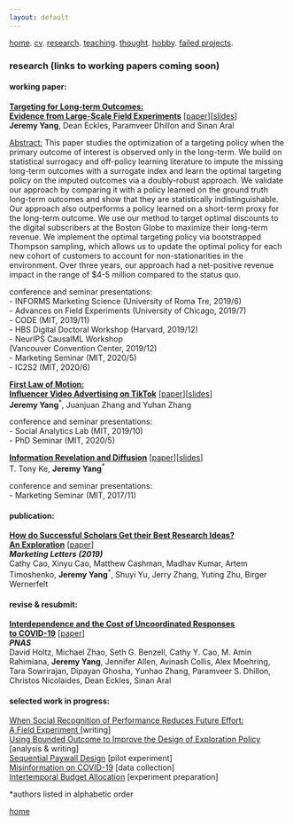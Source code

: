 ```yaml
---
layout: default
---
```


[home](./). [cv](./cv.html). [research](./research.md). [teaching](./teaching.md). [thought](./thought.md). [hobby](./hobby.md). [failed projects](./failed.md).

### research (links to working papers coming soon) 

#### working paper:

<ins>**Targeting for Long-term Outcomes: <br/>Evidence from Large-Scale Field Experiments**</ins> [<a href="">paper</a>][<a href=" ">slides</a>]<br/>
**Jeremy Yang**, Dean Eckles, Paramveer Dhillon and Sinan Aral

<ins>Abstract:</ins> This paper studies the optimization of a targeting policy when the primary outcome of interest is observed only in the long-term. We build on statistical surrogacy and off-policy learning literature to impute the missing long-term outcomes with a surrogate index and learn the optimal targeting policy on the imputed outcomes via a doubly-robust approach. We validate our approach by comparing it with a policy learned on the ground truth long-term outcomes and show that they are statistically indistinguishable. Our approach also outperforms a policy learned on a short-term proxy for the long-term outcome. We use our method to target optimal discounts to the digital subscribers at the Boston Globe to maximize their long-term revenue. We implement the optimal targeting policy via bootstrapped Thompson sampling, which allows us to update the optimal policy for each new cohort of customers to account for non-stationarities in the environment. Over three years, our approach had a net-positive revenue impact in the range of $4-5 million compared to the status quo.

conference and seminar presentations:<br/>
\- INFORMS Marketing Science (University of Roma Tre, 2019/6)<br/>
\- Advances on Field Experiments (University of Chicago, 2019/7)<br/>
\- CODE (MIT, 2019/11)<br/>
\- HBS Digital Doctoral Workshop (Harvard, 2019/12)<br/>
\- NeurIPS CausalML Workshop <br/> 
(Vancouver Convention Center, 2019/12)<br/> 
\- Marketing Seminar (MIT, 2020/5)<br/> 
\- IC2S2 (MIT, 2020/6)<br/> 

<ins>**First Law of Motion: <br/>
Influencer Video Advertising on TikTok**</ins> [<a href="">paper</a>][<a href=" ">slides</a>]<br/>
**Jeremy Yang**<sup>*</sup>, Juanjuan Zhang and Yuhan Zhang

conference and seminar presentations:<br/>
\- Social Analytics Lab (MIT, 2019/10)<br/>
\- PhD Seminar (MIT, 2020/5)<br/>

<!--
Abstract: TikTok is the most popular short video platform in the world with over 500M active users. We show three sets of early results using a unique dataset with detailed information on influencer created advertising videos, user engagement with the video (e.g., like, comment and share) and product page visits and sales on Douyin (the Chinese version of TikTok) : (1) by exploiting the differential timing of video posting, we use a difference in difference approach to estimate the causal effect of influencer advertising on product page visits and sales and calculate influencer ROI, (2) we use methods in computer vision to extract feature embeddings from the videos and show that video content and influencer fixed effect explains about the same amount of variation in sales, (3) somewhat surprisingly, user engagement with the video is not predictive of sales, it suggests that it might not be a good idea for brands to choose influencers based on past engagement if they want to generate short-term sales.
-->

<ins>**Information Revelation and Diffusion**</ins> [<a href="">paper</a>][<a href="">slides</a>]<br/>
T. Tony Ke, **Jeremy Yang**<sup>*</sup> 

conference and seminar presentations:<br/>
\- Marketing Seminar (MIT, 2017/11)<br/>

<!--
Abstract: We investigate how uncertainty affects information sharing behavior. Using data on the spread of scientific news regarding the discovery of Higgs boson on Twitter in July 2012 we find that: (1) the main effect of uncertainty reduction on sharing probability is positive, (2) there's positive peer effect (crowding in) in the pre announcement or rumor phase that is characterized by piecemeal release of signals that are informative but noisy (high to medium uncertainty), (3) peer effect becomes negative (crowding out) in the post-announcement phase when the discovery is officially confirmed (low uncertainty) and (4) because of the negative interaction between information uncertainty and peer effect, when the number of sharing peers exceed some threshold, individuals are more likely to share when uncertainty is higher. This result suggests that the crowding in effect in rumor phase tends to amplify diffusion while the crowding out effect after confirmation tends to suppress diffusion. This motivates a simple learning model that highlights the mechanism through which uncertainty interacts with peer effects to drive the pattern of diffusion and offers a potential explanation to why rumors tend to diffuse wider and faster than verified news, even when the content of information is holding fixed. We further corroborate the result by analyzing a broader dataset that contains over 2400 rumors about 5 breaking news on Twitter from 2014-2015.
-->

#### publication:

<ins>**How do Successful Scholars Get their Best Research Ideas? <br/>
An Exploration**</ins> [<a href="https://mitsloan.mit.edu/shared/ods/documents/?PublicationDocumentID=5970">paper</a>]<br/> 
**_Marketing Letters (2019)_** <br/> 
Cathy Cao, Xinyu Cao, Matthew Cashman, Madhav Kumar, Artem Timoshenko, **Jeremy Yang**<sup>*</sup>, Shuyi Yu, Jerry Zhang, Yuting Zhu, Birger Wernerfelt

#### revise & resubmit:
<ins>**Interdependence and the Cost of Uncoordinated Responses <br/>
to COVID-19**</ins> [<a href="http://ide.mit.edu/news-blog/news/cost-uncoordinated-responses-covid-19">paper</a>]<br/>
**_PNAS_** <br/> 
David Holtz, Michael Zhao, Seth G. Benzell, Cathy Y. Cao, M. Amin Rahimiana, **Jeremy Yang**, Jennifer Allen, Avinash Collis, Alex Moehring, Tara Sowrirajan, Dipayan Ghosha, Yunhao Zhang, Paramveer S. Dhillon, Christos Nicolaides, Dean Eckles, Sinan Aral

#### selected work in progress:

<ins>When Social Recognition of Performance Reduces Future Effort:<br/> 
  A Field Experiment </ins> [writing] <br/> 
<ins>Using Bounded Outcome to Improve the Design of Exploration Policy</ins> [analysis & writing] <br/> 
<ins>Sequential Paywall Design</ins> [pilot experiment] <br/> 
<ins>Misinformation on COVID-19</ins> [data collection] <br/> 
<ins>Intertemporal Budget Allocation</ins> [experiment preparation]
<!--
<ins>Information Revelation and Diffusion</ins> [analysis & writing] <br/>
-->

*authors listed in alphabetic order

[home](./)
